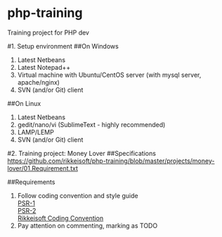 php-training
============

Training project for PHP dev

#1. Setup environment
##On Windows
1. Latest Netbeans
2. Latest Notepad++
3. Virtual machine with Ubuntu/CentOS server (with mysql server, apache/nginx)
4. SVN (and/or Git) client

##On Linux
1. Latest Netbeans
2. gedit/nano/vi (SublimeText - highly recommended)
3. LAMP/LEMP
4. SVN (and/or Git) client

#2. Training project: Money Lover
##Specifications
https://github.com/rikkeisoft/php-training/blob/master/projects/money-lover/01.Requirement.txt

##Requirements
1. Follow coding convention and style guide    
[PSR-1](https://github.com/rikkeisoft/php-training/blob/master/coding-conventions/PSR-1-basic-coding-standard.md)    
[PSR-2](https://github.com/rikkeisoft/php-training/blob/master/coding-conventions/PSR-2-coding-style-guide.md)    
[Rikkeisoft Coding Convention](https://github.com/rikkeisoft/php-training/blob/master/coding-conventions/Rikkeisoft-additional-coding-conventions.md)
2. Pay attention on commenting, marking as TODO
